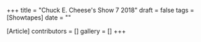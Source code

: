 +++
title = "Chuck E. Cheese's Show 7 2018"
draft = false
tags = [Showtapes]
date = ""

[Article]
contributors = []
gallery = []
+++